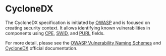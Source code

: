 # CycloneDX

The CycloneDX specification is initiated by [OWASP](https://owasp.org) and is focused on creating security context. It allows identifying known vulnerabilities in components using [CPE](https://nvd.nist.gov/products/cpe), [SWID](https://nvd.nist.gov/products/swid), and [PURL](https://github.com/package-url/purl-spec) fields.

For more detail, please see the [OWASP Vulnerability Naming Schemes](https://owasp.org/www-project-web-security-testing-guide/latest/5-Reporting/02-Naming_Schemes) and [CycloneDX](https://cyclonedx.org) official documentation.




